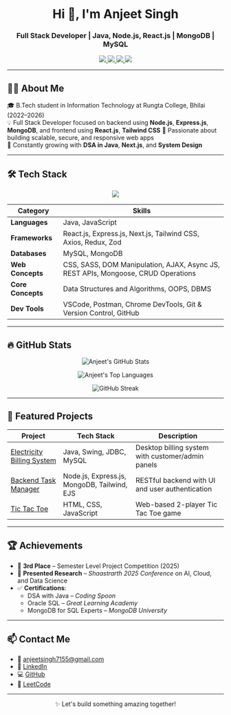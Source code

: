 <h1 align="center">Hi 👋, I'm Anjeet Singh</h1>
<h3 align="center">Full Stack Developer | Java, Node.js, React.js | MongoDB | MySQL</h3>

<p align="center">
  <a href="https://github.com/anjeetsingh7155" target="_blank">
    <img src="https://img.shields.io/badge/GitHub-100000?style=for-the-badge&logo=github&logoColor=white" />
  </a>
  <a href="https://www.linkedin.com/in/anjeet-singh-7972272a2/" target="_blank">
    <img src="https://img.shields.io/badge/LinkedIn-0A66C2?style=for-the-badge&logo=linkedin&logoColor=white" />
  </a>
  <a href="mailto:anjeetsingh7155@gmail.com" target="_blank">
    <img src="https://img.shields.io/badge/Gmail-D14836?style=for-the-badge&logo=gmail&logoColor=white" />
  </a>
  <a href="https://leetcode.com/u/anjeet_singh/" target="_blank">
    <img src="https://img.shields.io/badge/LeetCode-FFA116?style=for-the-badge&logo=leetcode&logoColor=black" />
  </a>
</p>

---

## 👨‍💻 About Me

🎓 B.Tech student in Information Technology at Rungta College, Bhilai (2022–2026)  
💡 Full Stack Developer focused on backend using **Node.js**, **Express.js**, **MongoDB**, and frontend using **React.js**, **Tailwind CSS** 💬 Passionate about building scalable, secure, and responsive web apps  
🚀 Constantly growing with **DSA in Java**, **Next.js**, and **System Design**

---

## 🛠️ Tech Stack

<p align="center">
  <img src="https://skillicons.dev/icons?i=java,javascript,react,nextjs,redux,nodejs,express,mongodb,mysql,tailwind,sass,git,vscode,postman&perline=7" />
</p>

| **Category** | **Skills** |
|------------------|---------------------------------------------------------------------------------------------------------------------|
| **Languages** | Java, JavaScript                                                                                                    |
| **Frameworks** | React.js, Express.js, Next.js, Tailwind CSS, Axios, Redux, Zod                                                        |
| **Databases** | MySQL, MongoDB                                                                                                      |
| **Web Concepts** | CSS, SASS, DOM Manipulation, AJAX, Async JS, REST APIs, Mongoose, CRUD Operations                                     |
| **Core Concepts**| Data Structures and Algorithms, OOPS, DBMS                                                                          |
| **Dev Tools** | VSCode, Postman, Chrome DevTools, Git & Version Control, GitHub                                                       |

---

## 🔥 GitHub Stats

<p align="center">
  <img src="https://github-readme-stats.vercel.app/api?username=anjeetsingh7155&show_icons=true&theme=tokyonight&include_all_commits=true&count_private=true&cache_seconds=3600" alt="Anjeet's GitHub Stats" />
</p>
<p align="center">
  <img src="https://github-readme-stats.vercel.app/api/top-langs/?username=anjeetsingh7155&layout=compact&theme=tokyonight&hide=c&langs_count=6" alt="Anjeet's Top Languages" />
</p>
<p align="center">
  <img src="https://streak-stats.demolab.com/?user=anjeetsingh7155&theme=tokyonight" alt="GitHub Streak" />
</p>

---

## 📂 Featured Projects

| Project | Tech Stack | Description |
|--------|------------|-------------|
| [Electricity Billing System](https://github.com/anjeetsingh7155/Electricity-Billing-System-Java-Project) | Java, Swing, JDBC, MySQL | Desktop billing system with customer/admin panels |
| [Backend Task Manager](https://github.com/anjeetsingh7155/Backend_Task_Manager) | Node.js, Express.js, MongoDB, Tailwind, EJS | RESTful backend with UI and user authentication |
| [Tic Tac Toe](https://github.com/anjeetsingh7155/tic-tac-toe) | HTML, CSS, JavaScript | Web-based 2-player Tic Tac Toe game |

---

## 🏆 Achievements

- 🥉 **3rd Place** – Semester Level Project Competition (2025)
- 🧠 **Presented Research** – *Shaastrarth 2025 Conference* on AI, Cloud, and Data Science  
- ✅ **Certifications**:
  - DSA with Java – *Coding Spoon*
  - Oracle SQL – *Great Learning Academy*
  - MongoDB for SQL Experts – *MongoDB University*

---

## 📫 Contact Me

- 📧 anjeetsingh7155@gmail.com  
- 💼 [LinkedIn](https://www.linkedin.com/in/anjeet-singh-7972272a2/)  
- 💻 [GitHub](https://github.com/anjeetsingh7155)  
- 🧠 [LeetCode](https://leetcode.com/u/anjeet_singh/)

---

<p align="center">✨ Let's build something amazing together!</p>
